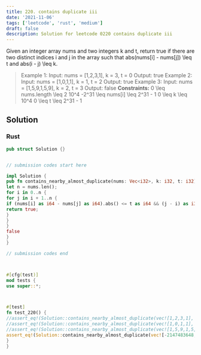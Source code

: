```yaml
---
title: 220. contains duplicate iii
date: '2021-11-06'
tags: ['leetcode', 'rust', 'medium']
draft: false
description: Solution for leetcode 0220 contains duplicate iii
---
```




Given an integer array nums and two integers k and t, return true if there are two distinct indices i and j in the array such that abs(nums[i] - nums[j]) <TeX>\leq</TeX> t and abs(i - j) <TeX>\leq</TeX> k.



>   Example 1:
>   Input: nums <TeX>=</TeX> [1,2,3,1], k <TeX>=</TeX> 3, t <TeX>=</TeX> 0
>   Output: true
>   Example 2:
>   Input: nums <TeX>=</TeX> [1,0,1,1], k <TeX>=</TeX> 1, t <TeX>=</TeX> 2
>   Output: true
>   Example 3:
>   Input: nums <TeX>=</TeX> [1,5,9,1,5,9], k <TeX>=</TeX> 2, t <TeX>=</TeX> 3
>   Output: false
**Constraints:**
>   	0 <TeX>\leq</TeX> nums.length <TeX>\leq</TeX> 2  10^4
>   	-2^31 <TeX>\leq</TeX> nums[i] <TeX>\leq</TeX> 2^31 - 1
>   	0 <TeX>\leq</TeX> k <TeX>\leq</TeX> 10^4
>   	0 <TeX>\leq</TeX> t <TeX>\leq</TeX> 2^31 - 1


## Solution


### Rust
```rust
pub struct Solution {}


// submission codes start here

impl Solution {
pub fn contains_nearby_almost_duplicate(nums: Vec<i32>, k: i32, t: i32) -> bool {
let n = nums.len();
for i in 0..n {
for j in i + 1..n {
if (nums[i] as i64 - nums[j] as i64).abs() <= t as i64 && (j - i) as i32 <= k {
return true;
}
}
}
false
}
}

// submission codes end



#[cfg(test)]
mod tests {
use super::*;



#[test]
fn test_220() {
//assert_eq!(Solution::contains_nearby_almost_duplicate(vec![1,2,3,1], 3, 0), true);
//assert_eq!(Solution::contains_nearby_almost_duplicate(vec![1,0,1,1], 1, 2), true);
//assert_eq!(Solution::contains_nearby_almost_duplicate(vec![1,5,9,1,5,9], 2, 3), false);
assert_eq!(Solution::contains_nearby_almost_duplicate(vec![-2147483648,2147483647], 1, 1), false);
}
}

```
